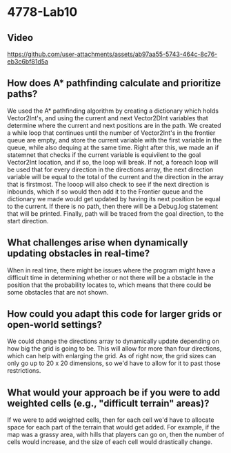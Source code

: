 # 4778-Lab10

## Video 



https://github.com/user-attachments/assets/ab97aa55-5743-464c-8c76-eb3c6bf81d5a



## How does A* pathfinding calculate and prioritize paths?
We used the A* pathfinding algorithm by creating a dictionary which holds Vector2Int's, and using the current and next Vector2DInt variables that determine where the current and next positions are in the path. We created a while loop that continues until the number of Vector2Int's in the frontier queue are empty, and store the current variable with the first variable in the queue, while also dequing at the same time. Right after this, we made an if statemnet that checks if the current variable is equivilent to the goal Vector2Int location, and if so, the loop will break. If not, a foreach loop will be used that for every direction in the directions array, the next direction variable will be equal to the total of the current and the direction in the array that is firstmost. The looop will also check to see if the next direction is inbounds, which if so would then add it to the Frontier queue and the dictionary we made would get updated by having its next position be equal to the current. If there is no path, then there will be a Debug.log statement that will be printed. Finally, path will be traced from the goal direction, to the start direction.


## What challenges arise when dynamically updating obstacles in real-time?
When in real time, there might be issues where the program might have a difficult time in determining whether or not there will be a obstacle in the position that the probability locates to, which means that there could be some obstacles that are not shown.

## How could you adapt this code for larger grids or open-world settings?
We could change the directions array to dynamically update depending on how big the grid is going to be. This will allow for more than four directions, which can help with enlarging the grid. As of right now, the grid sizes can only go up to 20 x 20 dimensions, so we'd have to allow for it to past those restrictions.

## What would your approach be if you were to add weighted cells (e.g., "difficult terrain" areas)?
If we were to add weighted cells, then for each cell we'd have to allocate space for each part of the terrain that would get added. For example, if the map was a grassy area, with hills that players can go on, then the number of cells would increase, and the size of each cell would drastically change.
